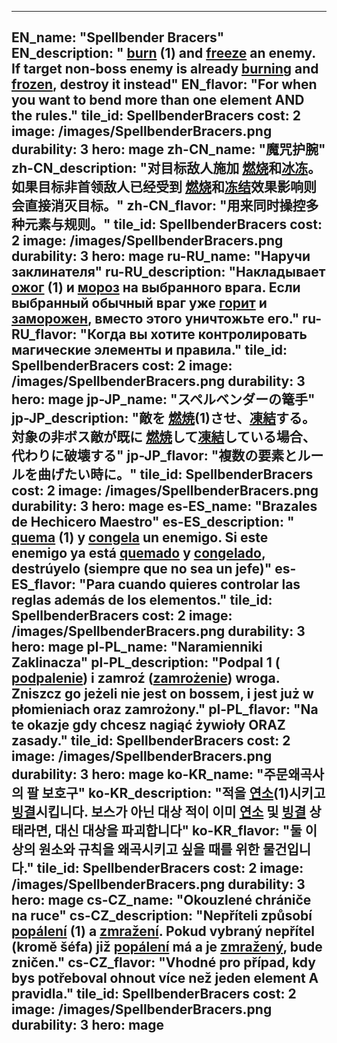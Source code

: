 ---

EN_name: "Spellbender Bracers"
EN_description: " <u>burn</u> (1) and <u>freeze</u> an enemy. If target non-boss enemy is already  <u>burning</u> and <u>frozen</u>, destroy it instead"
EN_flavor: "For when you want to bend more than one element AND the rules."
tile_id: SpellbenderBracers
cost: 2
image: /images/SpellbenderBracers.png
durability: 3
hero: mage
zh-CN_name: "魔咒护腕"
zh-CN_description: "对目标敌人施加 <u>燃烧</u>和<u>冰冻</u>。如果目标非首领敌人已经受到 <u>燃烧</u>和<u>冻结</u>效果影响则会直接消灭目标。"
zh-CN_flavor: "用来同时操控多种元素与规则。"
tile_id: SpellbenderBracers
cost: 2
image: /images/SpellbenderBracers.png
durability: 3
hero: mage
ru-RU_name: "Наручи заклинателя"
ru-RU_description: "Накладывает  <u>ожог</u> (1) и <u>мороз</u> на выбранного врага. Если выбранный обычный враг уже  <u>горит</u> и <u>заморожен</u>, вместо этого уничтожьте его."
ru-RU_flavor: "Когда вы хотите контролировать магические элементы и правила."
tile_id: SpellbenderBracers
cost: 2
image: /images/SpellbenderBracers.png
durability: 3
hero: mage
jp-JP_name: "スペルベンダーの篭手"
jp-JP_description: "敵を <u>燃焼</u>(1)させ、<u>凍結</u>する。対象の非ボス敵が既に <u>燃焼</u>して<u>凍結</u>している場合、代わりに破壊する"
jp-JP_flavor: "複数の要素とルールを曲げたい時に。"
tile_id: SpellbenderBracers
cost: 2
image: /images/SpellbenderBracers.png
durability: 3
hero: mage
es-ES_name: "Brazales de Hechicero Maestro"
es-ES_description: " <u>quema</u> (1) y <u>congela</u> un enemigo. Si este enemigo ya está  <u>quemado</u> y <u>congelado</u>, destrúyelo (siempre que no sea un jefe)"
es-ES_flavor: "Para cuando quieres controlar las reglas además de los elementos."
tile_id: SpellbenderBracers
cost: 2
image: /images/SpellbenderBracers.png
durability: 3
hero: mage
pl-PL_name: "Naramienniki Zaklinacza"
pl-PL_description: "Podpal 1 ( <u>podpalenie</u>) i zamroź (<u>zamrożenie</u>) wroga. Zniszcz go jeżeli nie jest on bossem, i jest już w płomieniach oraz zamrożony."
pl-PL_flavor: "Na te okazje gdy chcesz nagiąć żywioły ORAZ zasady."
tile_id: SpellbenderBracers
cost: 2
image: /images/SpellbenderBracers.png
durability: 3
hero: mage
ko-KR_name: "주문왜곡사의 팔 보호구"
ko-KR_description: "적을  <u>연소</u>(1)시키고 <u>빙결</u>시킵니다. 보스가 아닌 대상 적이 이미  <u>연소</u> 및 <u>빙결</u> 상태라면, 대신 대상을 파괴합니다"
ko-KR_flavor: "둘 이상의 원소와 규칙을 왜곡시키고 싶을 때를 위한 물건입니다."
tile_id: SpellbenderBracers
cost: 2
image: /images/SpellbenderBracers.png
durability: 3
hero: mage
cs-CZ_name: "Okouzlené chrániče na ruce"
cs-CZ_description: "Nepříteli způsobí  <u>popálení</u> (1) a <u>zmražení</u>. Pokud vybraný nepřítel (kromě šéfa) již  <u>popálení</u> má a je <u>zmražený</u>, bude zničen."
cs-CZ_flavor: "Vhodné pro případ, kdy bys potřeboval ohnout více než jeden element A pravidla."
tile_id: SpellbenderBracers
cost: 2
image: /images/SpellbenderBracers.png
durability: 3
hero: mage
---